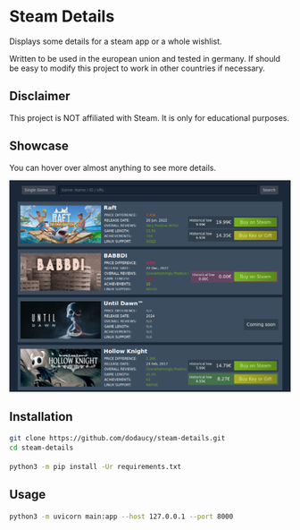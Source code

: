 # Steam Details

Displays some details for a steam app or a whole wishlist.

Written to be used in the european union and tested in germany. If should be easy to modify this project to work in other countries if necessary.

## Disclaimer

This project is NOT affiliated with Steam. It is only for educational purposes.

## Showcase

You can hover over almost anything to see more details.

![Steam Details Showcase](./showcase.png)

## Installation

```bash
git clone https://github.com/dodaucy/steam-details.git
cd steam-details

python3 -m pip install -Ur requirements.txt
```

## Usage

```bash
python3 -m uvicorn main:app --host 127.0.0.1 --port 8000
```
